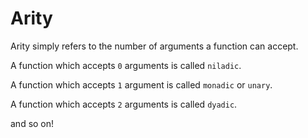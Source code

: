 # Arity

Arity simply refers to the number of arguments a function can accept.

A function which accepts `0` arguments is called `niladic`.

A function which accepts `1` argument is called `monadic` or `unary`.

A function which accepts `2` arguments is called `dyadic`.

and so on!
